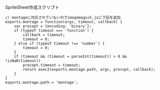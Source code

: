 SpriteSheet作成スクリプト

    // montageに対応されていないのでimagemagick.jsに下記を追加
    exports.montage = function(args, timeout, callback) {
	    var procopt = {encoding: 'binary'};
	    if (typeof timeout === 'function') {
		    callback = timeout;
		    timeout = 0;
	    } else if (typeof timeout !== 'number') {
		    timeout = 0;
	    }
	    if (timeout && (timeout = parseInt(timeout)) > 0 && !isNaN(timeout))
		    procopt.timeout = timeout;
		    return exec2(exports.montage.path, args, procopt, callback);
	    }
    }
    exports.montage.path = 'montage';
